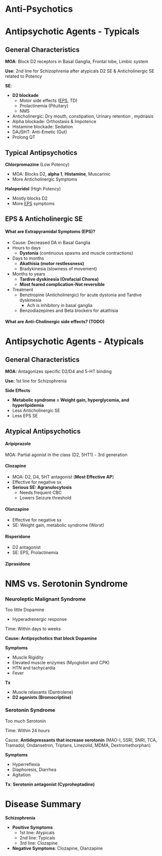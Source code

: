 # Anti-Psychotics
<!-- toc -->
# Antipsychotic Agents - Typicals
## General Characteristics
**MOA**: Block D2 receptors in Basal Ganglia, Frontal lobe, Limbic system

**Use**: 2nd line for Schizophrenia after atypicals D2 SE & Anticholinergic SE related to Potency

**SE**:
* **D2 blockade**
  * Motor side effects ([EPS](https://en.wikipedia.org/wiki/Extrapyramidal_symptoms), TD)
  * Prolactinemia (Pituitary)
  * NMS
* Anticholinergic: Dry mouth, constipation, Urinary retention , mydriasis
* Alpha blockade: Orthostasis & Impotence
* Histamine blockade: Sedation
* DAJSHT: Anti-Emetic (Gut)
* Prolong QT

## Typical Antipsychotics
**Chlorpromazine** (Low Potency)
* MOA: Blocks D2, **alpha 1**, **Histamine**, Muscarinic
* More Anticholinergic Symptoms

**Haloperidol** (High Potency)
* Mostly blocks D2
* More [EPS](https://en.wikipedia.org/wiki/Extrapyramidal_symptoms) symptoms

## EPS & Anticholinergic SE
#### What are Extrapyramidal Symptoms (EPS)?
* Cause: Decreased DA in Basal Ganglia
* Hours to days
  * **Dystonia** (continuous spasms and muscle contractions)
* Days to months
  * **Akathisia (motor restlessness)**
  * Bradykinesia (slowness of movement)
* Months to years
  * **Tardive dyskinesia (Orofacial Chorea)**
  * **Most feared complication-Not reversible**
* Treatment
  * Benztropine (Anticholinergic) for acute dystonia and Tardive dyskinesia
    * Ach is inhibitory in basal ganglia
  * Benzodiazepines and Beta blockers for akathisia

#### What are Anti-Cholinergic side effects? (TODO)

# Antipsychotic Agents - Atypicals
## General Characteristics
**MOA:** Antagonizes specific D2/D4 and 5-HT binding

**Use:** 1st line for Schizophrenia

**Side Effects**
* **Metabolic syndrome = Weight gain, hyperglycemia, and hyperlipidemia**
* Less Anticholinergic SE
* Less EPS SE

## Atypical Antipsychotics
#### Aripiprazole
MOA: Partial agonist in the class (D2, 5HT1) - 3rd generation
#### Clozapine
* MOA: D2, D4, 5HT antagonist (**Most Effective AP**)
* Effective for negative sx
* **Serious SE: Agranulocytosis**
  * Needs frequent CBC
  * Lowers Seizure threshold
#### Olanzapine
* Effective for negative sx
* SE: Weight gain, metabolic syndrome (Worst)
#### Risperidone
* D2 antagonist
* SE: EPS, Prolactinemia
#### Ziprasidone

# NMS vs. Serotonin Syndrome
### Neuroleptic Malignant Syndrome
Too little Dopamine
  * Hyperadrenergic response

Time: Within days to weeks

**Cause: Antipsychotics that block Dopamine**

**Symptoms**
* Muscle Rigidity
* Elevated muscle enzymes (Myoglobin and CPK)
* HTN and tachycardia
* Fever

**Tx**
* Muscle relaxants (Dantrolene)
* **D2 agonists (Bromocriptine)**

### Serotonin Syndrome
Too much Serotonin

Time: Within 24 hours

Cause: **Antidepressants that increase serotonin** (MAO-I, SSRI, SNRI, TCA, Tramadol, Ondansetron, Triptans, Linezolid, MDMA, Dextromethorphan)

**Symptoms**
* Hyperreflexia
* Diaphoresis, Diarrhea
* Agitation

**Tx**: **Serotonin antagonist (Cyproheptadine)**

# Disease Summary
**Schizophrenia**
* **Positive Symptoms**
  * 1st line: Atypicals
  * 2nd line: Typicals
  * 3rd line: Clozapine
* **Negative Symptoms**: Clozapine, Olanzapine
